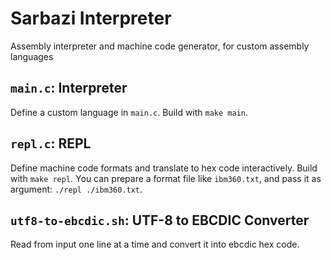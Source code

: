 # Sarbazi Interpreter

Assembly interpreter and machine code generator, for custom assembly
languages

## `main.c`: Interpreter

Define a custom language in `main.c`. Build with `make main`.

## `repl.c`: REPL

Define machine code formats and translate to hex code interactively. Build
with `make repl`. You can prepare a format file like `ibm360.txt`, and pass
it as argument: `./repl ./ibm360.txt`.

## `utf8-to-ebcdic.sh`: UTF-8 to EBCDIC Converter

Read from input one line at a time and convert it into ebcdic hex code.
